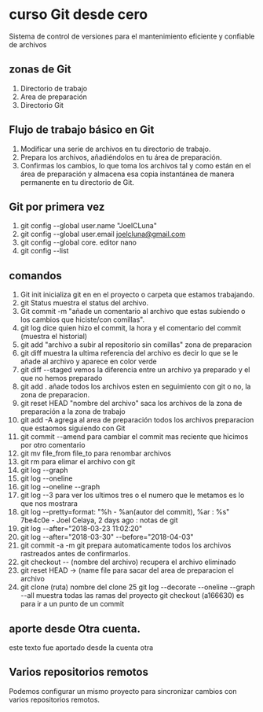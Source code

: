 # curso Git desde cero 
Sistema de control de versiones para el mantenimiento eficiente y confiable de archivos


## zonas de  Git 
1. Directorio de trabajo 
2. Area de preparación
3. Directorio Git 

## Flujo de trabajo básico en Git
1. Modificar una serie de archivos en tu directorio  de trabajo.
2. Prepara los archivos, añadiéndolos en tu área de preparación. 
2. Confirmas los cambios, lo que toma los archivos tal y como están en el área de preparación y almacena esa copia instantánea de manera permanente en tu directorio de Git.


## Git por primera vez 
1. git config --global user.name "JoelCLuna" 
2. git config --global user.email joelcluna@gmail.com
3. git config --global core. editor nano 
3. git config --list 


## comandos
1. Git init inicializa git en en el proyecto o carpeta que estamos trabajando.
2. git Status muestra el status del archivo.
3. Git commit -m "añade un comentario al archivo que estas subiendo o los cambios que hiciste/con comillas".
4. git log dice quien hizo el commit, la hora y el comentario del commit (muestra el historial)
5. git add  "archivo a subir al repositorio sin comillas" zona de preparacion 
6. git diff muestra la ultima referencia del archivo es decir lo que se le añade al archivo y aparece en color verde 
7. git diff --staged vemos la diferencia entre un archivo ya preparado y el que no hemos preparado 
8. git add . añade todos los archivos esten en seguimiento con git o no, la zona de preparacion.
9. git reset HEAD "nombre del archivo" saca los archivos de la zona de preparación a la zona de trabajo 
10. git add -A agrega al area de preparación todos los archivos preparacion que estaomos siguiendo con Git
11. git commit --amend para cambiar el commit mas reciente que hicimos por otro comentario 
12. git mv file_from file_to  para renombar archivos 
13. git rm  para elimar el archivo con git 
14. git log --graph 
15. git log --oneline
16. git log --oneline --graph
17. git log --3 para ver los ultimos tres o el numero que le metamos es lo que nos mostrara
18. git log --pretty=format: "%h - %an(autor del commit),  %ar : %s"
                   7be4c0e - Joel Celaya,  2 days ago : notas de git
19. git log --after="2018-03-23 11:02:20"
20. git log --after="2018-03-30" --before="2018-04-03" 
21.  git commit -a -m git prepara automaticamente todos los archivos rastreados antes de confirmarlos.                  
22. git checkout -- (nombre del archivo) recupera el archivo eliminado
23. git reset HEAD -> (name file para sacar del area de preparacion el archivo
24. git clone (ruta) nombre del clone 
25 git log --decorate --oneline --graph --all muestra todas las ramas del proyecto
git  checkout (a166630)  es para ir a un punto de un commit

## aporte desde Otra cuenta. 
este texto fue aportado desde la cuenta otra

## Varios repositorios remotos
Podemos configurar un mismo proyecto para sincronizar cambios con varios repositorios remotos.